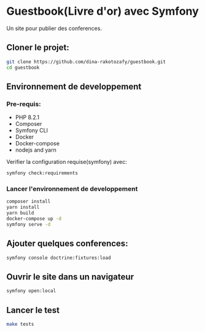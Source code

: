 # Guestbook(Livre d'or) avec Symfony

Un site pour publier des conferences.

## Cloner le projet:
```bash
git clone https://github.com/dina-rakotozafy/guestbook.git
cd guestbook
```

## Environnement de developpement

### Pre-requis:

* PHP 8.2.1
* Composer
* Symfony CLI
* Docker
* Docker-compose
* nodejs and yarn

Verifier la configuration requise(symfony) avec:

```bash
symfony check:requirements
```
### Lancer l'environnement de developpement

```bash
composer install
yarn install
yarn build
docker-compose up -d
symfony serve -d
```
## Ajouter quelques conferences:
```bash
symfony console doctrine:fixtures:load
```
## Ouvrir le site dans un navigateur
```bash
symfony open:local
```

## Lancer le test

```bash
make tests
```


